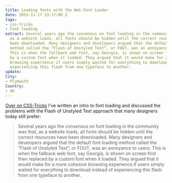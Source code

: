 ```yaml
---
title: Loading fonts with the Web Font Loader
date: 2015-11-17 13:17:00 Z
tags:
- css-tricks
- Font loading
extract: Several years ago the consensus on font loading in the community was that,
  as a website loads, all fonts should be hidden until the correct resources have
  been downloaded. Many designers and developers argued that the default font loading
  method called the “Flash of Unstyled Text”, or FOUT, was an annoyance to users.
  This is when the fallback web font, say Georgia, is shown on screen first then replaced
  by a custom font when it loaded. They argued that it would make for a more cohesive
  browsing experience if users simply waited for everything to download instead of
  experiencing this flash from one typeface to another.
update: 
City:
- Plymouth
Country:
- UK
---
```


[Over on CSS-Tricks](https://css-tricks.com/loading-web-fonts-with-the-web-font-loader/) I've written an intro to font loading and discussed the problems with the Flash of Unstyled Text approach that many designers today still prefer: 

>  Several years ago the consensus on font loading in the community was that, as a website loads, all fonts should be hidden until the correct resources have been downloaded. Many designers and developers argued that the default font loading method called the “Flash of Unstyled Text”, or FOUT, was an annoyance to users. This is when the fallback web font, say Georgia, is shown on screen first then replaced by a custom font when it loaded. They argued that it would make for a more cohesive browsing experience if users simply waited for everything to download instead of experiencing this flash from one typeface to another.

